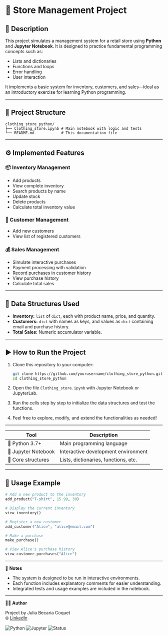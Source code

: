 # 🛒 Store Management Project


## 📌 Description

This project simulates a management system for a retail store using **Python** and **Jupyter Notebook**. It is designed to practice fundamental programming concepts such as:

- Lists and dictionaries
- Functions and loops
- Error handling
- User interaction

It implements a basic system for inventory, customers, and sales—ideal as an introductory exercise for learning Python programming.

---

## 📁 Project Structure

```
clothing_store_python/
├── Clothing_store.ipynb # Main notebook with logic and tests
└── README.md            # This documentation file
```

---

## ⚙️ Implemented Features

### 📦 Inventory Management
- Add products
- View complete inventory
- Search products by name
- Update stock
- Delete products
- Calculate total inventory value

### 👤 Customer Management
- Add new customers
- View list of registered customers

### 💰 Sales Management
- Simulate interactive purchases
- Payment processing with validation
- Record purchases in customer history
- View purchase history
- Calculate total sales

---

## 🧱 Data Structures Used

- **Inventory:** `list` of `dict`, each with product name, price, and quantity.
- **Customers:** `dict` with names as keys, and values as `dict` containing email and purchase history.
- **Total Sales:** Numeric accumulator variable.

---

## ▶️ How to Run the Project

1. Clone this repository to your computer:
   ```bash
   git clone https://github.com/yourusername/clothing_store_python.git
   cd clothing_store_python
   ```
2. Open the file `Clothing_store.ipynb` with Jupyter Notebook or JupyterLab.

3. Run the cells step by step to initialize the data structures and test the functions.

4. Feel free to explore, modify, and extend the functionalities as needed!

---

| Tool                | Description                              |
| ------------------- | ---------------------------------------- |
| 🐍 Python 3.7+      | Main programming language                |
| 📓 Jupyter Notebook | Interactive development environment      |
| 🧮 Core structures  | Lists, dictionaries, functions, etc.     |

---

## 🧪 Usage Example

```python
# Add a new product to the inventory
add_product("T-shirt", 15.99, 30)

# Display the current inventory
view_inventory()

# Register a new customer
add_customer("Alice", "alice@email.com")

# Make a purchase
make_purchase()

# View Alice's purchase history
view_customer_purchases("Alice")
```

---

📝 **Notes**
- The system is designed to be run in interactive environments.
- Each function includes explanatory comments for easier understanding.
- Integrated tests and usage examples are included in the notebook.

---

👩‍💻 **Author**

Project by Julia Becaria Coquet  
🌐 [LinkedIn](https://www.linkedin.com/in/julia-becaria-coquet/)


![Python](https://img.shields.io/badge/Python-3.7+-blue)
![Jupyter](https://img.shields.io/badge/Notebook-Jupyter-orange)
![Status](https://img.shields.io/badge/Status-In%20development-yellow)
